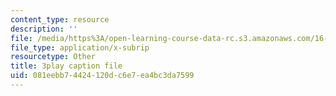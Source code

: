 ```yaml
---
content_type: resource
description: ''
file: /media/https%3A/open-learning-course-data-rc.s3.amazonaws.com/16-06-principles-of-automatic-control-fall-2012/081eebb74424120dc6e7ea4bc3da7599_ubhxIM51UPU.srt
file_type: application/x-subrip
resourcetype: Other
title: 3play caption file
uid: 081eebb7-4424-120d-c6e7-ea4bc3da7599
---
```

